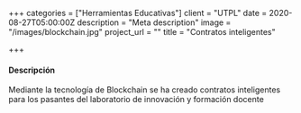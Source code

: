 +++
categories = ["Herramientas Educativas"]
client = "UTPL"
date = 2020-08-27T05:00:00Z
description = "Meta description"
image = "/images/blockchain.jpg"
project_url = ""
title = "Contratos inteligentes"

+++
#### Descripción

Mediante la tecnología de Blockchain se ha creado contratos inteligentes para los pasantes del laboratorio de innovación y formación docente